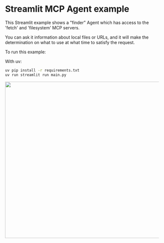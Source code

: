 # Streamlit MCP Agent example

This Streamlit example shows a "finder" Agent which has access to the 'fetch' and 'filesystem' MCP servers.

You can ask it information about local files or URLs, and it will make the determination on what to use at what time to satisfy the request.

To run this example:

With uv:

```bash
uv pip install -r requirements.txt
uv run streamlit run main.py
```

<img src="https://github.com/user-attachments/assets/7ad27d23-9ed6-4e0e-ba7f-2d3b0afef847" height="512">
